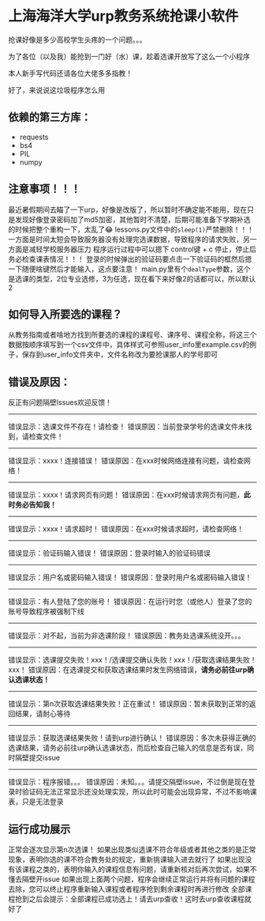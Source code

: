 # 上海海洋大学urp教务系统抢课小软件
抢课好像是多少高校学生头疼的一个问题。。。

为了各位（以及我）能抢到一门好（水）课，趁着选课开放写了这么一个小程序

本人新手写代码还请各位大佬多多指教！

好了，来说说这垃圾程序怎么用
## 依赖的第三方库：
* requests
* bs4
* PIL
* numpy
## 注意事项！！！
最近暑假期间去瞄了一下urp，好像是改版了，所以暂时不确定能不能用，现在只是发现好像登录密码加了md5加密，其他暂时不清楚，后期可能准备下学期补选的时候把整个重构一下，太乱了😂
lessons.py文件中的`sleep(1)`严禁删除！！！
一方面是时间太短会导致服务器没有处理完选课数据，导致程序的请求失败，另一方面是减轻学校服务器压力
程序运行过程中可以摁下 control键 + c 停止，停止后务必检查课表情况！！！
登录的时候弹出的验证码要点击一下验证码的框然后摁一下随便啥键然后才能输入，这点要注意！
main.py里有个`dealType`参数，这个是选课的类型，2位专业选修，3为任选，现在看下来好像2的话都可以，所以默认2    
## 如何导入所要选的课程？
从教务指南或者啥地方找到所要选的课程的课程号、课序号、课程全称，将这三个数据按顺序填写到一个csv文件中，具体样式可参照user_info里example.csv的例子，保存到user_info文件夹中，文件名称改为要抢课那人的学号即可

## 错误及原因：
反正有问题隔壁Issues欢迎反馈！
- - - -
错误显示：选课文件不存在！请检查！
错误原因：当前登录学号的选课文件未找到，请检查文件！
- - - -
错误显示：xxxx！连接错误！
错误原因：在xxx时候网络连接有问题，请检查网络！
- - - -
错误显示：xxxx！请求网页有问题！
错误原因：在xxx时候请求网页有问题，**此时务必告知我！**
- - - -
错误显示：xxxx！请求超时！
错误原因：在xxx时候请求超时，请检查网络！
- - - -
错误显示：验证码输入错误！
错误原因：登录时输入的验证码错误
- - - -
错误显示：用户名或密码输入错误！
错误原因：登录时用户名或密码输入错误！
- - - -
错误显示：有人登陆了您的账号！
错误原因：在运行时您（或他人）登录了您的账号导致程序被强制下线
- - - -
错误显示：对不起，当前为非选课阶段！
错误原因：教务处选课系统没开。。。
- - - -
错误显示：选课提交失败！xxx！/选课提交确认失败！xxx！/获取选课结果失败！xxx！
错误原因：在选课提交和获取选课结果时发生网络错误，**请务必前往urp确认选课状态！**
- - - -
错误显示：第n次获取选课结果失败！正在重试！
错误原因：暂未获取到正常的返回结果，请耐心等待
- - - -
错误显示：获取选课结果失败！请到urp进行确认！
错误原因：多次未获得正确的选课结果，请务必前往urp确认选课状态，而后检查自己输入的信息是否有误，同时隔壁提交issue
- - - -
错误显示：程序报错。。。
错误原因：未知。。。请提交隔壁issue，不过倒是现在登录时验证码无法正常显示还没处理实现，所以此时可能会出现异常，不过不影响课表，只是无法登录
## 运行成功展示
正常会逐次显示第n次选课！
如果出现类似选课不符合年级或者其他之类的是正常现象，表明你选的课不符合教务处的规定，重新挑课输入进去就行了
如果出现没有该课程之类的，表明你输入的课程信息有问题，请重新核对后再次尝试，如果不懂去隔壁开issue
如果出现上面两个问题，程序会继续正常运行并将有问题的课程去除，您可以终止程序重新输入课程或者程序抢到剩余课程时再进行修改
全部课程抢到之后会提示：全部课程已成功选上！请去urp查收！这时去urp查收课程就好了